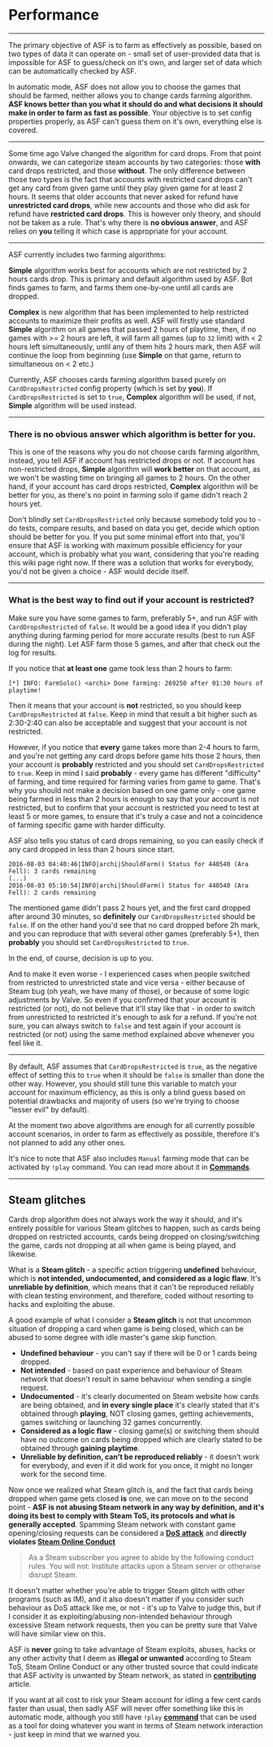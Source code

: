 # Performance

***

The primary objective of ASF is to farm as effectively as possible, based on two types of data it can operate on - small set of user-provided data that is impossible for ASF to guess/check on it's own, and larger set of data which can be automatically checked by ASF.

In automatic mode, ASF does not allow you to choose the games that should be farmed, neither allows you to change cards farming algorithm. **ASF knows better than you what it should do and what decisions it should make in order to farm as fast as possible**. Your objective is to set config properties properly, as ASF can't guess them on it's own, everything else is covered.

***

Some time ago Valve changed the algorithm for card drops. From that point onwards, we can categorize steam accounts by two categories: those **with** card drops restricted, and those **without**. The only difference between those two types is the fact that accounts with restricted card drops can't get any card from given game until they play given game for at least 2 hours. It seems that older accounts that never asked for refund have **unrestricted card drops**, while new accounts and those who did ask for refund have **restricted card drops**. This is however only theory, and should not be taken as a rule. That's why there is **no obvious answer**, and ASF relies on **you** telling it which case is appropriate for your account.

***

ASF currently includes two farming algorithms:

**Simple** algorithm works best for accounts which are not restricted by 2 hours cards drop. This is primary and default algorithm used by ASF. Bot finds games to farm, and farms them one-by-one until all cards are dropped.

**Complex** is new algorithm that has been implemented to help restricted accounts to maximize their profits as well. ASF will firstly use standard **Simple** algorithm on all games that passed 2 hours of playtime, then, if no games with >= 2 hours are left, it will farm all games (up to ```32``` limit) with < 2 hours left simultaneously, until any of them hits 2 hours mark, then ASF will continue the loop from beginning (use **Simple** on that game, return to simultaneous on < 2 etc.)

Currently, ASF chooses cards farming algorithm based purely on ```CardDropsRestricted``` config property (which is  set by **you**). If ```CardDropsRestricted``` is set to ```true```, **Complex** algorithm will be used, if not, **Simple** algorithm will be used instead.

***

### **There is no obvious answer which algorithm is better for you**.

This is one of the reasons why you do not choose cards farming algorithm, instead, you tell ASF if account has restricted drops or not. If account has non-restricted drops, **Simple** algorithm will **work better** on that account, as we won't be wasting time on bringing all games to 2 hours. On the other hand, if your account has card drops restricted, **Complex** algorithm will be better for you, as there's no point in farming solo if game didn't reach 2 hours yet.

Don't blindly set ```CardDropsRestricted``` only because somebody told you to - do tests, compare results, and based on data you get, decide which option should be better for you. If you put some minimal effort into that, you'll ensure that ASF is working with maximum possible efficiency for your account, which is probably what you want, considering that you're reading this wiki page right now. If there was a solution that works for everybody, you'd not be given a choice - ASF would decide itself.

***

### What is the best way to find out if your account is restricted?

Make sure you have some games to farm, preferably 5+, and run ASF with ```CardDropsRestricted``` of ```false```. It would be a good idea if you didn't play anything during farming period for more accurate results (best to run ASF during the night). Let ASF farm those 5 games, and after that check out the log for results.

If you notice that **at least one** game took less than 2 hours to farm:

```
[*] INFO: FarmSolo() <archi> Done farming: 269250 after 01:30 hours of playtime!
```

Then it means that your account is **not** restricted, so you should keep ```CardDropsRestricted``` at ```false```. Keep in mind that result a bit higher such as 2:30-2:40 can also be acceptable and suggest that your account is not restricted.

However, if you notice that **every** game takes more than 2-4 hours to farm, and you're not getting any card drops before game hits those 2 hours, then your account is **probably** restricted and you should set ```CardDropsRestricted``` to ```true```. Keep in mind I said **probably** - every game has different "difficulty" of farming, and time required for farming varies from game to game. That's why you should not make a decision based on one game only - one game being farmed in less than 2 hours is enough to say that your account is not restricted, but to confirm that your account is restricted you need to test at least 5 or more games, to ensure that it's truly a case and not a coincidence of farming specific game with harder difficulty.

ASF also tells you status of card drops remaining, so you can easily check if any card dropped in less than 2 hours since start.

```
2016-08-03 04:40:46|INFO|archi|ShouldFarm() Status for 440540 (Ara Fell): 3 cards remaining
(...)
2016-08-03 05:10:54|INFO|archi|ShouldFarm() Status for 440540 (Ara Fell): 2 cards remaining
```

The mentioned game didn't pass 2 hours yet, and the first card dropped after around 30 minutes, so **definitely** our ```CardDropsRestricted``` should be ```false```. If on the other hand you'd see that no card dropped before 2h mark, and you can reproduce that with several other games (preferably 5+), then **probably** you should set ```CardDropsRestricted``` to ```true```.

In the end, of course, decision is up to you.

And to make it even worse - I experienced cases when people switched from restricted to unrestricted state and vice versa - either because of Steam bug (oh yeah, we have many of those), or because of some logic adjustments by Valve. So even if you confirmed that your account is restricted (or not), do not believe that it'll stay like that - in order to switch from unrestricted to restricted it's enough to ask for a refund. If you're not sure, you can always switch to ```false``` and test again if your account is restricted (or not) using the same method explained above whenever you feel like it.

***

By default, ASF assumes that ```CardDropsRestricted``` is ```true```, as the negative effect of setting this to ```true``` when it should be ```false``` is smaller than done the other way. However, you should still tune this variable to match your account for maximum efficiency, as this is only a blind guess based on potential drawbacks and majority of users (so we're trying to choose "lesser evil" by default).

At the moment two above algorithms are enough for all currently possible account scenarios, in order to farm as effectively as possible, therefore it's not planned to add any other ones.

It's nice to note that ASF also includes ```Manual``` farming mode that can be activated by ```!play``` command. You can read more about it in **[Commands](https://github.com/JustArchi/ArchiSteamFarm/wiki/Commands)**.

---

## Steam glitches

Cards drop algorithm does not always work the way it should, and it's entirely possible for various Steam glitches to happen, such as cards being dropped on restricted accounts, cards being dropped on closing/switching the game, cards not dropping at all when game is being played, and likewise.

What is a **Steam glitch** - a specific action triggering **undefined** behaviour, which is **not intended, undocumented, and considered as a logic flaw**. It's **unreliable by definition**, which means that it can't be reproduced reliably with clean testing environment, and therefore, coded without resorting to hacks and exploiting the abuse.

A good example of what I consider a **Steam glitch** is not that uncommon situation of dropping a card when game is being closed, which can be abused to some degree with idle master's game skip function.

- **Undefined behaviour** - you can't say if there will be 0 or 1 cards being dropped.
- **Not intended** - based on past experience and behaviour of Steam network that doesn't result in same behaviour when sending a single request.
- **Undocumented** - it's clearly documented on Steam website how cards are being obtained, and **in every single place** it's clearly stated that it's obtained through **playing**, NOT closing games, getting achievements, games switching or launching 32 games concurrently.
- **Considered as a logic flaw** - closing game(s) or switching them should have no outcome on cards being dropped which are clearly stated to be obtained through **gaining playtime**.
- **Unreliable by definition, can't be reproduced reliably** - it doesn't work for everybody, and even if it did work for you once, it might no longer work for the second time.

Now once we realized what Steam glitch is, and the fact that cards being dropped when game gets closed **is** one, we can move on to the second point - **ASF is not abusing Steam network in any way by definition, and it's doing its best to comply with Steam ToS, its protocols and what is generally accepted**. Spamming Steam network with constant game opening/closing requests can be considered a **[DoS attack](https://en.wikipedia.org/wiki/Denial-of-service_attack)** and **directly violates [Steam Online Conduct](http://store.steampowered.com/online_conduct/?l=english)**

> As a Steam subscriber you agree to abide by the following conduct rules.
> You will not:
> Institute attacks upon a Steam server or otherwise disrupt Steam.

It doesn't matter whether you're able to trigger Steam glitch with other programs (such as IM), and it also doesn't matter if you consider such behaviour as DoS attack like me, or not - it's up to Valve to judge this, but if I consider it as exploiting/abusing non-intended behaviour through excessive Steam network requests, then you can be pretty sure that Valve will have similar view on this.

ASF is **never** going to take advantage of Steam exploits, abuses, hacks or any other activity that I deem as **illegal or unwanted** according to Steam ToS, Steam Online Conduct or any other trusted source that could indicate that ASF activity is unwanted by Steam network, as stated in **[contributing](https://github.com/JustArchi/ArchiSteamFarm/blob/master/CONTRIBUTING.md)** article.

If you want at all cost to risk your Steam account for idling a few cent cards faster than usual, then sadly ASF will never offer something like this in automatic mode, although you still have ```!play``` **[command](https://github.com/JustArchi/ArchiSteamFarm/wiki/Commands)** that can be used as a tool for doing whatever you want in terms of Steam network interaction - just keep in mind that we warned you.